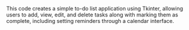 This code creates a simple to-do list application using Tkinter, allowing users to add, view, edit, and delete tasks along with marking them as complete, including setting reminders through a calendar interface.
